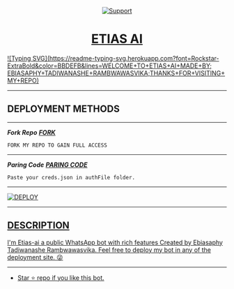 </p>
</p>
<p align="center">
  <a href="https://">
    <img alt=Support weight="10" src="https://graph.org/file/778da0a03e971ae4b41e5.jpg"> 
    </p>
<h1 align="center">    ETIAS AI 
</h1>
<p align="center"> 
    </p>
    </p>

   [![Typing SVG](https://readme-typing-svg.herokuapp.com?font=Rockstar-ExtraBold&color=BBDEFB&lines=WELCOME+TO+ETIAS+AI+MADE+BY; EBIASAPHY+TADIWANASHE+RAMBWAWASVIKA;THANKS+FOR+VISITING+MY+REPO)](https://git.io/typing-svg)
  

---

## DEPLOYMENT METHODS
---
   ***Fork Repo***
 ***[FORK](https://github.com/ebiasaphyrambwa-debug/ETIAS-AI/fork)***
 
    FORK MY REPO TO GAIN FULL ACCESS
---
***Paring Code***
***[PARING CODE](https://etias-ai.onrender.com)***
    
    Paste your creds.json in authFile folder.
---

<a href='https://dashboard.render.com/web/new' target="_blank"><img alt='DEPLOY' src='https://img.shields.io/badge/-Deploy on render-black?style=for-the-badge&logo=render&logoColor=white'/>

---

  ## DESCRIPTION
I'm Etias-ai a public WhatsApp bot with rich features Created by Ebiasaphy Tadiwanashe Rambwawasvika. Feel free to deploy my bot in any of the deployment site. 😜

 --- 
- Star ⭐ repo if you like this bot.
